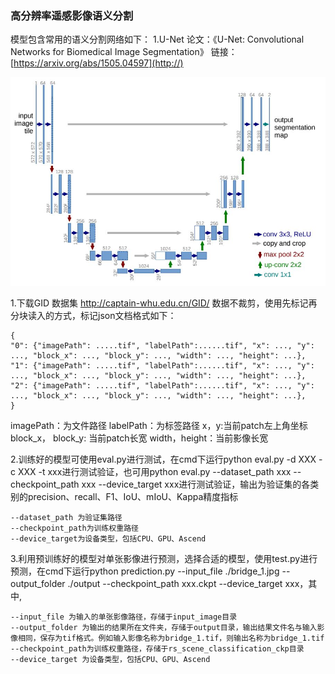 ### 高分辨率遥感影像语义分割

模型包含常用的语义分割网络如下：
1.U-Net
论文：《U-Net: Convolutional Networks for Biomedical Image Segmentation》
链接：[https://arxiv.org/abs/1505.04597](http://)

![输入图片说明](UNet.JPG)

1.下载GID 数据集 http://captain-whu.edu.cn/GID/ 数据不裁剪，使用先标记再分块读入的方式，标记json文档格式如下：

```
{
"0": {"imagePath": .....tif", "labelPath":......tif", "x": ..., "y": ..., "block_x": ..., "block_y": ..., "width": ..., "height": ...}, 
"1": {"imagePath": .....tif", "labelPath":......tif", "x": ..., "y": ..., "block_x": ..., "block_y": ..., "width": ..., "height": ...}, 
"2": {"imagePath": .....tif", "labelPath":......tif", "x": ..., "y": ..., "block_x": ..., "block_y": ..., "width": ..., "height": ...},
}
```
imagePath：为文件路径
labelPath：为标签路径
x，y:当前patch左上角坐标
block_x， block_y: 当前patch长宽
width，height：当前影像长宽

2.训练好的模型可使用eval.py进行测试，在cmd下运行python eval.py -d XXX -c XXX -t xxx进行测试验证，也可用python eval.py --dataset_path xxx --checkpoint_path xxx --device_target xxx进行测试验证，输出为验证集的各类别的precision、recall、F1、IoU、mIoU、Kappa精度指标


```
--dataset_path 为验证集路径
--checkpoint_path为训练权重路径
--device_target为设备类型，包括CPU、GPU、Ascend
```

3.利用预训练好的模型对单张影像进行预测，选择合适的模型，使用test.py进行预测，在cmd下运行python prediction.py --input_file ./bridge_1.jpg --output_folder ./output --checkpoint_path xxx.ckpt --device_target xxx，其中,


```
--input_file 为输入的单张影像路径，存储于input_image目录
--output_folder 为输出的结果所在文件夹，存储于output目录，输出结果文件名与输入影像相同，保存为tif格式。例如输入影像名称为bridge_1.tif，则输出名称为bridge_1.tif
--checkpoint_path为训练权重路径，存储于rs_scene_classification_ckp目录
--device_target 为设备类型，包括CPU、GPU、Ascend
```
